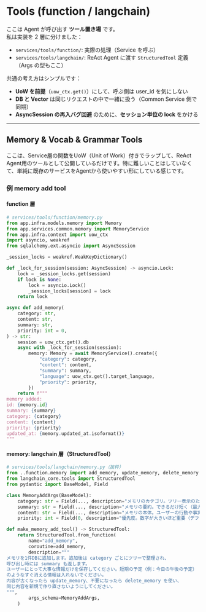 # Tools (function / langchain)

ここは Agent が呼び出す **ツール置き場** です。  
私は実装を 2 層に分けました：

- `services/tools/function/`: 実際の処理（Service を呼ぶ）  
- `services/tools/langchain/`: ReAct Agent に渡す `StructuredTool` 定義（Args の型もここ）

共通の考え方はシンプルです：
- **UoW を前提**（`uow_ctx.get()`）にして、呼ぶ側は user_id を気にしない  
- **DB と Vector** は同じリクエストの中で一緒に扱う（Common Service 側で同期）  
- **AsyncSession の再入バグ回避** のために、**セッション単位の lock** をかける

---
## Memory & Vocab & Grammar Tools
ここは、Service層の関数をUoW（Unit of Work）付きでラップして、ReAct Agent用のツールとして公開しているだけです。特に難しいことはしていなくて、単純に既存のサービスをAgentから使いやすい形にしている感じです。
### 例 memory add tool
#### function 層
```python
# services/tools/function/memory.py
from app.infra.models.memory import Memory
from app.services.common.memory import MemoryService
from app.infra.context import uow_ctx
import asyncio, weakref
from sqlalchemy.ext.asyncio import AsyncSession

_session_locks = weakref.WeakKeyDictionary()

def _lock_for_session(session: AsyncSession) -> asyncio.Lock:
    lock = _session_locks.get(session)
    if lock is None:
        lock = asyncio.Lock()
        _session_locks[session] = lock
    return lock

async def add_memory(
    category: str,
    content: str,
    summary: str,
    priority: int = 0,
) -> str:
    session = uow_ctx.get().db
    async with _lock_for_session(session):
        memory: Memory = await MemoryService().create({
            "category": category,
            "content": content,
            "summary": summary,
            "language": uow_ctx.get().target_language,
            "priority": priority,
        })
    return f"""
memory added:
id: {memory.id}
summary: {summary}
category: {category}
content: {content}
priority: {priority}
updated_at: {memory.updated_at.isoformat()}
"""
```
#### memory: langchain 層（StructuredTool）
```python
# services/tools/langchain/memory.py（抜粋）
from ..function.memory import add_memory, update_memory, delete_memory
from langchain_core.tools import StructuredTool
from pydantic import BaseModel, Field

class MemoryAddArgs(BaseModel):
    category: str = Field(..., description="メモリのカテゴリ。ツリー表示のために使います。")
    summary: str = Field(..., description="メモリの要約。できるだけ短く（最大 64 文字を想定）。")
    content: str = Field(..., description="メモリの本体。ユーザーの行動や事実を具体的に書いてください。")
    priority: int = Field(0, description="優先度。数字が大きいほど重要（デフォルト 0）。")

def make_memory_add_tool() -> StructuredTool:
    return StructuredTool.from_function(
        name="add_memory",
        coroutine=add_memory,
        description="""
メモリを1件DBに追加します。追加後は category ごとにツリーで整理され、
呼び出し時には summary も返します。
ユーザーにとって大事な情報だけを保存してください。短期の予定（例：今日の午後の予定）
のようなすぐ消える情報は入れないでください。
内容が古くなったら update_memory、不要になったら delete_memory を使い、
同じ内容を新規で作り直さないようにしてください。
""",
        args_schema=MemoryAddArgs,
    )
```